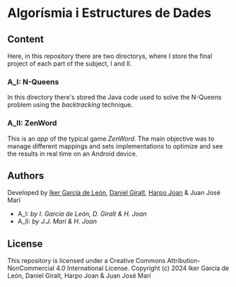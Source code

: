 # Algorísmia i Estructures de Dades

## Content
Here, in this repository there are two directorys, where I store the final project of each part of the subject, I and II.

### A_I: N-Queens
In this directory there's stored the Java code used to solve the N-Queens problem using the *backtracking* technique.

### A_II: ZenWord
This is an *app* of the typical game *ZenWord*. The main objective was to manage different mappings and sets implementations to optimize and see the results in real time on an Android device.

## Authors
Developed by [Iker García de León](https://github.com/kernel-45), [Daniel Giralt](https://github.com/dgiraltt), [Harpo Joan](https://github.com/helveticka) & Juan José Marí
- A_I: *by I. García de León, D. Giralt & H. Joan*
- A_II: *by J.J. Marí & H. Joan*

## License
This repository is licensed under a Creative Commons Attribution-NonCommercial 4.0 International License.
Copyright (c) 2024 Iker García de León, Daniel Giralt, Harpo Joan & Juan José Marí
